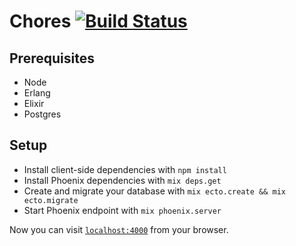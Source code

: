 # Chores [![Build Status](https://travis-ci.org/jochakovsky/chores.svg?branch=master)](https://travis-ci.org/jochakovsky/chores)

## Prerequisites

  * Node
  * Erlang
  * Elixir
  * Postgres

## Setup

  * Install client-side dependencies with `npm install`
  * Install Phoenix dependencies with `mix deps.get`
  * Create and migrate your database with `mix ecto.create && mix ecto.migrate`
  * Start Phoenix endpoint with `mix phoenix.server`

Now you can visit [`localhost:4000`](http://localhost:4000) from your browser.

